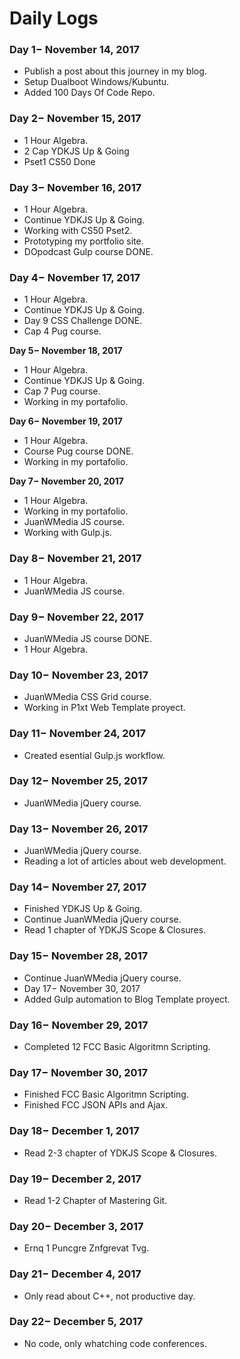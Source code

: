 # Daily Logs

### Day 1− November 14, 2017

* Publish a post about this journey in my blog.
* Setup Dualboot Windows/Kubuntu.
* Added 100 Days Of Code Repo.

### Day 2− November 15, 2017

* 1 Hour Algebra.
* 2 Cap YDKJS Up & Going
* Pset1 CS50 Done

### Day 3− November 16, 2017

* 1 Hour Algebra.
* Continue YDKJS Up & Going.
* Working with CS50 Pset2.
* Prototyping my portfolio site.
* DOpodcast Gulp course DONE.

### Day 4− November 17, 2017

* 1 Hour Algebra.
* Continue YDKJS Up & Going.
* Day 9 CSS Challenge DONE.
* Cap 4 Pug course.

**Day 5− November 18, 2017**

* 1 Hour Algebra.
* Continue YDKJS Up & Going.
* Cap 7 Pug course.
* Working in my portafolio.

**Day 6− November 19, 2017**

* 1 Hour Algebra.
* Course Pug course DONE.
* Working in my portafolio.

**Day 7− November 20, 2017**

* 1 Hour Algebra.
* Working in my portafolio.
* JuanWMedia JS course.
* Working with Gulp.js.

### Day 8− November 21, 2017

* 1 Hour Algebra.
* JuanWMedia JS course.

### Day 9− November 22, 2017

* JuanWMedia JS course DONE.
* 1 Hour Algebra.

### Day 10− November 23, 2017

* JuanWMedia CSS Grid course.
* Working in P1xt Web Template proyect.

### Day 11− November 24, 2017

* Created esential Gulp.js workflow.

### Day 12− November 25, 2017

* JuanWMedia jQuery course.

### Day 13− November 26, 2017

* JuanWMedia jQuery course.
* Reading a lot of articles about web development.

### Day 14− November 27, 2017

* Finished YDKJS Up & Going.
* Continue JuanWMedia jQuery course.
* Read 1 chapter of YDKJS Scope & Closures.

### Day 15− November 28, 2017

* Continue JuanWMedia jQuery course.
* Day 17− November 30, 2017
* Added Gulp automation to Blog Template proyect.

### Day 16− November 29, 2017

* Completed 12  FCC Basic Algoritmn Scripting.

###  Day 17− November 30, 2017

* Finished FCC  Basic Algoritmn Scripting.
* Finished  FCC JSON APIs and Ajax.

### Day 18− December 1, 2017

* Read 2-3 chapter of YDKJS Scope & Closures.

### Day 19− December 2, 2017

* Read 1-2 Chapter of Mastering Git.

### Day 20− December 3, 2017

* Ernq 1 Puncgre Znfgrevat Tvg.

### Day 21− December 4, 2017

* Only read about C++, not productive day.

### Day 22− December 5, 2017

* No code, only whatching code conferences.